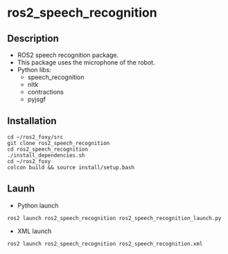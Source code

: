 # ros2_speech_recognition

## Description

- ROS2 speech recognition package.
- This package uses the microphone of the robot.
- Python libs:
  - speech_recognition
  - nltk
  - contractions
  - pyjsgf


## Installation

```
cd ~/ros2_foxy/src
git clone ros2_speech_recognition
cd ros2_speech_recognition
./install_dependencies.sh
cd ~/ros2_foxy
colcon build && source install/setup.bash
```

## Launh

- Python launch
```
ros2 launch ros2_speech_recognition ros2_speech_recognition_launch.py
```

- XML launch
```
ros2 launch ros2_speech_recognition ros2_speech_recognition.xml
```
